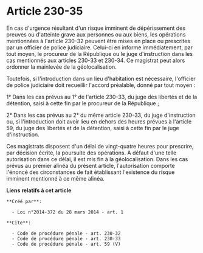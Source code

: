 # Article 230-35

En cas d'urgence résultant d'un risque imminent de dépérissement des preuves ou d'atteinte grave aux personnes ou aux biens,
les opérations mentionnées à l'article 230-32 peuvent être mises en place ou prescrites par un officier de police judiciaire.
Celui-ci en informe immédiatement, par tout moyen, le procureur de la République ou le juge d'instruction dans les cas
mentionnés aux articles 230-33 et 230-34. Ce magistrat peut alors ordonner la mainlevée de la géolocalisation. 

Toutefois, si l'introduction dans un lieu d'habitation est nécessaire, l'officier de police judiciaire doit recueillir
l'accord préalable, donné par tout moyen : 

1° Dans les cas prévus au 1° de l'article 230-33, du juge des libertés et de la détention, saisi à cette fin par le procureur
de la République ; 

2° Dans les cas prévus au 2° du même article 230-33, du juge d'instruction ou, si l'introduction doit avoir lieu en dehors
des heures prévues à l'article 59, du juge des libertés et de la détention, saisi à cette fin par le juge d'instruction. 

Ces magistrats disposent d'un délai de vingt-quatre heures pour prescrire, par décision écrite, la poursuite des opérations.
A défaut d'une telle autorisation dans ce délai, il est mis fin à la géolocalisation. Dans les cas prévus au premier alinéa
du présent article, l'autorisation comporte l'énoncé des circonstances de fait établissant l'existence du risque imminent
mentionné à ce même alinéa.

**Liens relatifs à cet article**

	**Créé par**:

	  - Loi n°2014-372 du 28 mars 2014 - art. 1

	**Cite**:

	  - Code de procédure pénale - art. 230-32
	  - Code de procédure pénale - art. 230-33
	  - Code de procédure pénale - art. 59 (V)
